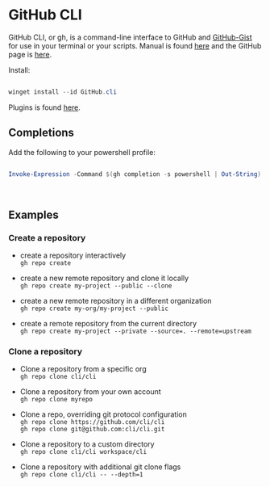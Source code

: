 # GitHub CLI

<!-- toc -->

GitHub CLI, or gh, is a command-line interface to GitHub and [GitHub-Gist](https://gist.github.com) for use in your terminal or your scripts. Manual is found [here](https://cli.github.com/manual) and the GitHub page is [here](https://github.com/cli/cli).  

Install:

```powershell

winget install --id GitHub.cli

```

Plugins is found [here](https://github.com/topics/gh-extension).  

## Completions  

Add the following to your powershell profile:

```powershell  

Invoke-Expression -Command $(gh completion -s powershell | Out-String)

```

<br>  

## Examples  

### Create a repository  

- create a repository interactively  
`gh repo create`  

- create a new remote repository and clone it locally  
`gh repo create my-project --public --clone`  

- create a new remote repository in a different organization  
`gh repo create my-org/my-project --public`  

- create a remote repository from the current directory  
`gh repo create my-project --private --source=. --remote=upstream`  

### Clone a repository  

- Clone a repository from a specific org  
`gh repo clone cli/cli`  

- Clone a repository from your own account  
`gh repo clone myrepo`  

- Clone a repo, overriding git protocol configuration  
`gh repo clone https://github.com/cli/cli`  
`gh repo clone git@github.com:cli/cli.git`  

- Clone a repository to a custom directory  
`gh repo clone cli/cli workspace/cli`  

- Clone a repository with additional git clone flags  
`gh repo clone cli/cli -- --depth=1`  
